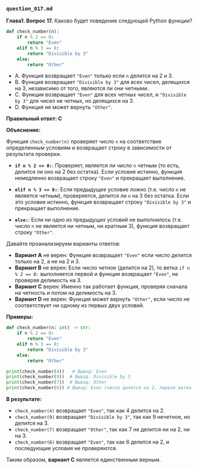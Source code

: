 ### `question_017.md`

**Глава1. Вопрос 17.** Каково будет поведение следующей Python функции?

```python
def check_number(n):
    if n % 2 == 0:
        return "Even"
    elif n % 3 == 0:
        return "Divisible by 3"
    else:
        return "Other"
```

- A. Функция возвращает `"Even"` только если `n` делится на 2 и 3.
- B. Функция возвращает `"Divisible by 3"` для всех чисел, делящихся на 3, независимо от того, являются ли они четными.
- C. Функция возвращает `"Even"` для всех четных чисел, и `"Divisible by 3"` для чисел не четных, но делящихся на 3.
- D. Функция не может вернуть `"Other"`.

**Правильный ответ: C**

**Объяснение:**

Функция `check_number(n)` проверяет число `n` на соответствие определенным условиям и возвращает строку в зависимости от результата проверки.

*   **`if n % 2 == 0:`**: Проверяет, является ли число `n` четным (то есть, делится ли оно на 2 без остатка). Если условие истинно, функция немедленно возвращает строку `"Even"` и прекращает выполнение.

*   **`elif n % 3 == 0:`**: Если предыдущее условие ложно (т.е. число `n` не является четным), проверяется, делится ли `n` на 3 без остатка. Если это условие истинно, функция возвращает строку `"Divisible by 3"` и прекращает выполнение.

*   **`else:`**: Если ни одно из предыдущих условий не выполнилось (т.е. число `n` не является ни четным, ни кратным 3), функция возвращает строку `"Other"`.
    
Давайте проанализируем варианты ответов:
    
*   **Вариант A** не верен: Функция возвращает `"Even"` если число делится только на 2, а не на 2 и 3.
*   **Вариант B** не верен: Если число четное (делится на 2), то ветка `if n % 2 == 0:` выполняется первой и функция возвращает `"Even"`, не проверяя делимость на 3.
*   **Вариант C** верен: Именно так работает функция, проверяя сначала на четность и потом на делимость на 3.
*   **Вариант D** не верен: Функция может вернуть `"Other"`, если число не соответствует ни одному из первых двух условий.

**Примеры:**

```python
def check_number(n: int) -> str:
    if n % 2 == 0:
        return "Even"
    elif n % 3 == 0:
        return "Divisible by 3"
    else:
        return "Other"

print(check_number(4))   # Вывод: Even
print(check_number(9))  # Вывод: Divisible by 3
print(check_number(7))  # Вывод: Other
print(check_number(6)) # Вывод: Even (число делится на 2, первая ветка выполняется)
```

**В результате:**

*   `check_number(4)` возвращает `"Even"`, так как 4 делится на 2.
*   `check_number(9)` возвращает `"Divisible by 3"`, так как 9 нечетное, но делится на 3.
*   `check_number(7)` возвращает `"Other"`, так как 7 не делится ни на 2, ни на 3.
*   `check_number(6)` возвращает `"Even"`, так как 6 делится на 2, и последующие условия не проверяются.

Таким образом, **вариант C** является единственным верным.
